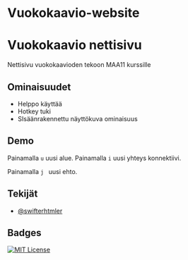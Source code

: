 # Vuokokaavio-website

# Vuokokaavio nettisivu

Nettisivu vuokokaavioden tekoon MAA11 kurssille
## Ominaisuudet
- Helppo käyttää
- Hotkey tuki
- SIsäänrakennettu näyttökuva ominaisuus





## Demo


Painamalla ``
  u
`` uusi alue. Painamalla 
``i``
uusi yhteys konnektiivi.

Painamalla 
``j
`` uusi ehto.
 

## Tekijät

- [@swifterhtmler](https://www.github.com/swifterhtmler)


## Badges



[![MIT License](https://img.shields.io/badge/License-MIT-green.svg)](https://github.com/Swifterhtmler/Latex-to-Ascii-converter-extension/tree/main?tab=MIT-1-ov-file#)
